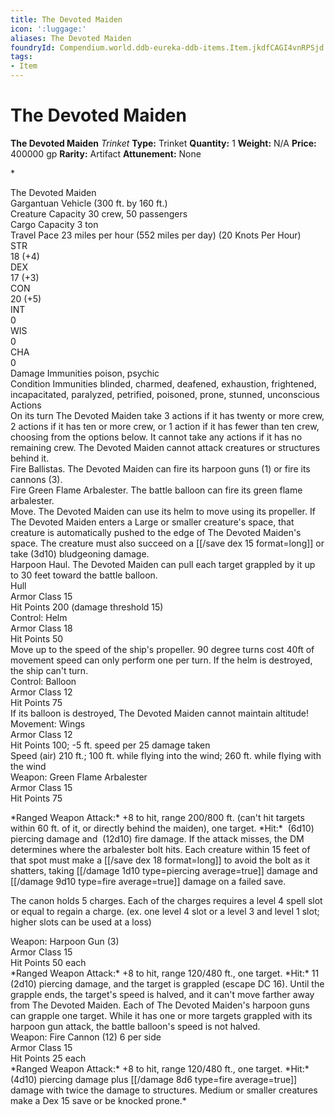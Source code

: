 ```yaml
---
title: The Devoted Maiden
icon: ':luggage:'
aliases: The Devoted Maiden
foundryId: Compendium.world.ddb-eureka-ddb-items.Item.jkdfCAGI4vnRPSjd
tags:
- Item
---
```


# The Devoted Maiden

**The Devoted Maiden**
_Trinket_
**Type:** Trinket
**Quantity:** 1
**Weight:** N/A
**Price:** 400000 gp
**Rarity:** Artifact
**Attunement:** None

*<div class="vehicle-stat-block__header">
<div class="vehicle-stat-block__meta">The Devoted Maiden
<div class="vehicle-stat-block__meta">Gargantuan Vehicle (300 ft. by 160 ft.)
<div class="vehicle-stat-block__separator">
<div class="vehicle-stat-block__attributes">
<div class="vehicle-stat-block__attribute"><span class="vehicle-stat-block__attribute-label">Creature Capacity</span> 30<span class="vehicle-stat-block__attribute-value"><span class="vehicle-stat-block__attribute-data-value"> crew, 50 passengers</span></span>
<div class="vehicle-stat-block__attribute"><span class="vehicle-stat-block__attribute-label">Cargo Capacity</span> 3<span class="vehicle-stat-block__attribute-value"><span class="vehicle-stat-block__attribute-data-value"> ton</span></span>
<div class="vehicle-stat-block__attribute"><span class="vehicle-stat-block__attribute-label">Travel Pace</span> 23<span class="vehicle-stat-block__attribute-value"><span class="vehicle-stat-block__attribute-data-value"> miles per hour (552 miles per day) (20 Knots Per Hour)</span></span>
<div class="vehicle-stat-block__stat-block">
<div class="vehicle-stat-block__separator">
<div class="ability-block">
<div class="ability-block__stat ability-block__stat--str">
<div class="ability-block__heading">STR
<div class="ability-block__data"><span class="ability-block__score">18</span> <span class="ability-block__modifier">(+4)</span>
<div class="ability-block__stat ability-block__stat--dex">
<div class="ability-block__heading">DEX
<div class="ability-block__data"><span class="ability-block__score">17</span> <span class="ability-block__modifier">(+3)</span>
<div class="ability-block__stat ability-block__stat--con">
<div class="ability-block__heading">CON
<div class="ability-block__data"><span class="ability-block__score">20</span> <span class="ability-block__modifier">(+5)</span>
<div class="ability-block__stat ability-block__stat--int">
<div class="ability-block__heading">INT
<div class="ability-block__data"><span class="ability-block__score">0</span>
<div class="ability-block__stat ability-block__stat--wis">
<div class="ability-block__heading">WIS
<div class="ability-block__data"><span class="ability-block__score">0</span>
<div class="ability-block__stat ability-block__stat--cha">
<div class="ability-block__heading">CHA
<div class="ability-block__data"><span class="ability-block__score">0</span>
<div class="vehicle-stat-block__separator">
<div class="vehicle-stat-block__attributes">
<div class="vehicle-stat-block__attribute"><span class="vehicle-stat-block__attribute-label">Damage Immunities</span> <span class="vehicle-stat-block__attribute-value"><span class="vehicle-stat-block__attribute-data-value">poison, psychic</span></span>
<div class="vehicle-stat-block__attribute"><span class="vehicle-stat-block__attribute-label">Condition Immunities</span> blinded, charmed, deafened, exhaustion, frightened, incapacitated, paralyzed, petrified, poisoned, prone, stunned, unconscious
<div class="vehicle-stat-block__separator">
<div class="vehicle-stat-block__description-blocks">
<div class="vehicle-stat-block__description-block">
<div class="vehicle-stat-block__description-block-heading">Actions
<div class="vehicle-stat-block__description-block-content">On its turn The Devoted Maiden take 3 actions if it has twenty or more crew, 2 actions if it has ten or more crew, or 1 action if it has fewer than ten crew, choosing from the options below. It cannot take any actions if it has no remaining crew. The Devoted Maiden cannot attack creatures or structures behind it.
<div class="vehicle-stat-block__attribute"><span class="vehicle-stat-block__attribute-label">Fire Ballistas.</span> The Devoted Maiden<span class="vehicle-stat-block__attribute-value"><span class="vehicle-stat-block__attribute-data-value"> can fire its harpoon guns (1) or fire its cannons (3). </span></span>
<div class="vehicle-stat-block__attribute"><span class="vehicle-stat-block__attribute-label">Fire Green Flame Arbalester.</span> <span class="vehicle-stat-block__attribute-value"><span class="vehicle-stat-block__attribute-data-value">The battle balloon can fire its green flame arbalester.</span></span>
<div class="vehicle-stat-block__attribute"><span class="vehicle-stat-block__attribute-label">Move.</span> The Devoted Maiden<span class="vehicle-stat-block__attribute-value"><span class="vehicle-stat-block__attribute-data-value"> can use its helm to move using its propeller. If The Devoted Maiden enters a Large or smaller creature's space, that creature is automatically pushed to the edge of The Devoted Maiden's space. The creature must also succeed on a [[/save dex 15 format=long]] or take (3d10) bludgeoning damage.</span></span>
<div class="vehicle-stat-block__attribute"><span class="vehicle-stat-block__attribute-label">Harpoon Haul.</span> The Devoted Maiden<span class="vehicle-stat-block__attribute-value"><span class="vehicle-stat-block__attribute-data-value"> can pull each target grappled by it up to 30 feet toward the battle balloon.</span></span>
<div class="vehicle-stat-block__component-blocks">
<div class="vehicle-stat-block__component-block">
<div class="vehicle-stat-block__component-block-heading">Hull
<div class="vehicle-stat-block__component-block-content">
<div class="vehicle-stat-block__attribute"><span class="vehicle-stat-block__attribute-label">Armor Class</span> <span class="vehicle-stat-block__attribute-value"><span class="vehicle-stat-block__attribute-data-value">15</span></span>
<div class="vehicle-stat-block__attribute"><span class="vehicle-stat-block__attribute-label">Hit Points</span> <span class="vehicle-stat-block__attribute-value"><span class="vehicle-stat-block__attribute-data-value">200 (damage threshold 15)</span></span>
<div class="vehicle-stat-block__attribute">
<div class="vehicle-stat-block__attribute">
<div class="vehicle-stat-block__component-block">
<div class="vehicle-stat-block__component-block-heading">Control: Helm
<div class="vehicle-stat-block__component-block-content">
<div class="vehicle-stat-block__attribute"><span class="vehicle-stat-block__attribute-label">Armor Class</span> <span class="vehicle-stat-block__attribute-value"><span class="vehicle-stat-block__attribute-data-value">18</span></span>
<div class="vehicle-stat-block__attribute"><span class="vehicle-stat-block__attribute-label">Hit Points</span> <span class="vehicle-stat-block__attribute-value"><span class="vehicle-stat-block__attribute-data-value">50</span></span>
<div class="vehicle-stat-block__attribute">
<div class="vehicle-stat-block__attribute"><span class="vehicle-stat-block__attribute-value"><span class="vehicle-stat-block__attribute-data-value">Move up to the speed of the ship's propeller. 90 degree turns cost 40ft of movement speed can only perform one per turn. If the helm is destroyed, the ship can't turn.</span></span>
<div class="vehicle-stat-block__component-block">
<div class="vehicle-stat-block__component-block-heading">Control: Balloon
<div class="vehicle-stat-block__component-block-content">
<div class="vehicle-stat-block__attribute"><span class="vehicle-stat-block__attribute-label">Armor Class</span> <span class="vehicle-stat-block__attribute-value"><span class="vehicle-stat-block__attribute-data-value">12</span></span>
<div class="vehicle-stat-block__attribute"><span class="vehicle-stat-block__attribute-label">Hit Points</span> <span class="vehicle-stat-block__attribute-value"><span class="vehicle-stat-block__attribute-data-value">75</span></span>
<div class="vehicle-stat-block__attribute">
<div class="vehicle-stat-block__attribute"><span class="vehicle-stat-block__attribute-value"><span class="vehicle-stat-block__attribute-data-value">If its balloon is destroyed, The Devoted Maiden cannot maintain altitude!</span></span>
<div class="vehicle-stat-block__component-block">
<div class="vehicle-stat-block__component-block-heading">Movement: Wings
<div class="vehicle-stat-block__component-block-content">
<div class="vehicle-stat-block__attribute"><span class="vehicle-stat-block__attribute-label">Armor Class</span> <span class="vehicle-stat-block__attribute-value"><span class="vehicle-stat-block__attribute-data-value">12</span></span>
<div class="vehicle-stat-block__attribute"><span class="vehicle-stat-block__attribute-label">Hit Points</span> <span class="vehicle-stat-block__attribute-value"><span class="vehicle-stat-block__attribute-data-value">100; -5 ft. speed per 25 damage taken</span></span>
<div class="vehicle-stat-block__attribute"><span class="vehicle-stat-block__attribute-label">Speed (air)</span> 210<span class="vehicle-stat-block__attribute-value"><span class="vehicle-stat-block__attribute-data-value"> ft.; 100 ft. while flying into the wind; 260 ft. while flying with the wind</span></span>
<div class="vehicle-stat-block__attribute">
<div class="vehicle-stat-block__attribute">
<div class="vehicle-stat-block__component-block">
<div class="vehicle-stat-block__component-block-heading">Weapon: Green Flame Arbalester
<div class="vehicle-stat-block__component-block-content">
<div class="vehicle-stat-block__attribute"><span class="vehicle-stat-block__attribute-label">Armor Class</span> <span class="vehicle-stat-block__attribute-value"><span class="vehicle-stat-block__attribute-data-value">15</span></span>
<div class="vehicle-stat-block__attribute"><span class="vehicle-stat-block__attribute-label">Hit Points</span> <span class="vehicle-stat-block__attribute-value"><span class="vehicle-stat-block__attribute-data-value">75</span></span>
<div class="vehicle-stat-block__attribute">
<p>*Ranged Weapon Attack:* +8 to hit, range 200/800 ft. (can't hit targets within 60 ft. of it, or directly behind the maiden), one target. *Hit:*  (6d10) piercing damage and  (12d10) fire damage. If the attack misses, the DM determines where the arbalester bolt hits. Each creature within 15 feet of that spot must make a [[/save dex 18 format=long]] to avoid the bolt as it shatters, taking  [[/damage 1d10 type=piercing average=true]] damage and  [[/damage 9d10 type=fire average=true]] damage on a failed save.

The canon holds 5 charges. Each of the charges requires a level 4 spell slot or equal to regain a charge. (ex. one level 4 slot or a level 3 and level 1 slot; higher slots can be used at a loss)</p>
<div class="vehicle-stat-block__attribute">
<div class="vehicle-stat-block__component-block">
<div class="vehicle-stat-block__component-block-heading">Weapon: Harpoon Gun (3)
<div class="vehicle-stat-block__component-block-content">
<div class="vehicle-stat-block__attribute"><span class="vehicle-stat-block__attribute-label">Armor Class</span> <span class="vehicle-stat-block__attribute-value"><span class="vehicle-stat-block__attribute-data-value">15</span></span>
<div class="vehicle-stat-block__attribute"><span class="vehicle-stat-block__attribute-label">Hit Points</span> <span class="vehicle-stat-block__attribute-value"><span class="vehicle-stat-block__attribute-data-value">50 each</span></span>
<div class="vehicle-stat-block__attribute">
*Ranged Weapon Attack:* +8 to hit, range 120/480 ft., one target. *Hit:* 11 (2d10) piercing damage, and the target is grappled (escape DC 16). Until the grapple ends, the target's speed is halved, and it can't move farther away from The Devoted Maiden. Each of The Devoted Maiden's harpoon guns can grapple one target. While it has one or more targets grappled with its harpoon gun attack, the battle balloon's speed is not halved.
<div class="vehicle-stat-block__component-block-heading">Weapon: Fire Cannon (12) 6 per side
<div class="vehicle-stat-block__component-block-content">
<div class="vehicle-stat-block__attribute"><span class="vehicle-stat-block__attribute-label">Armor Class</span> <span class="vehicle-stat-block__attribute-value"><span class="vehicle-stat-block__attribute-data-value">15</span></span>
<div class="vehicle-stat-block__attribute"><span class="vehicle-stat-block__attribute-label">Hit Points</span> 25<span class="vehicle-stat-block__attribute-value"><span class="vehicle-stat-block__attribute-data-value"> each</span></span>
<div class="vehicle-stat-block__attribute">
*Ranged Weapon Attack:* +8 to hit, range 120/480 ft., one target. *Hit:*  (4d10) piercing damage plus  [[/damage 8d6 type=fire average=true]] damage with twice the damage to structures. Medium or smaller creatures make a Dex 15 save or be knocked prone.*